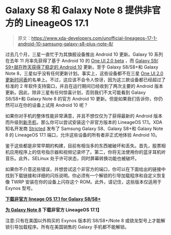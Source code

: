 # Galaxy S8 和 Galaxy Note 8 提供非官方的 LineageOS 17.1

> 原文：<https://www.xda-developers.com/unofficial-lineageos-17-1-android-10-samsung-galaxy-s8-plus-note-8/>

过去几个月，三星一直忙于为其旗舰设备推出 Android 10 更新。Galaxy 10 系列在去年 11 月率先获得了基于 Android 10 的 [One UI 2.0 beta](https://www.xda-developers.com/samsung-announces-one-ui-2-android-10-beta-galaxy-s10/) ，而 [Galaxy S9/ S9+就在昨天获得了稳定的 Android 10](https://www.xda-developers.com/stable-android-10-rolling-out-samsung-galaxy-s9/) 更新。至于 Galaxy S8/S8+和 Galaxy Note 8，三星似乎没有任何更新计划。事实上，这些设备都不在三星 [One UI 2.0 更新时间表](https://www.xda-developers.com/samsung-reveals-one-ui-2-0-android-10-update-schedule-galaxy-smartphones/)的名单上。不过，这应该不会令人惊讶，因为这三款设备都已经超过了标准的 2 年软件支持窗口，并且在运行期间已经收到了两次主要的 Android 版本更新。因此，除非三星有任何惊喜计划，否则我们不太可能看到 Galaxy S8/S8+和 Galaxy Note 8 的官方 Android 10 更新。但是如果我们告诉你，你仍然可以在你的设备上试用 Android 10 呢？

如果你对手机的整体性能非常满意，并且不想仅仅为了获得最新的 Android 版本而升级到[新手机](https://www.xda-developers.com/samsung-galaxy-s20-plus-ultra-5g-leaks-rumors-specs-features/)，那么你可以尝试安装这个非官方版本的 LineageOS 17.1。XDA‌知名开发商 [Stricted](https://forum.xda-developers.com/member.php?u=8184192) 发布了 Samsun‌g Galaxy S8、Galaxy S8+和 Galaxy Note 8 的 LineageOS 17.1 端口，允许这些设备的所有者非正式地体验 Android 10。

鉴于这些都是非常早期的构建，目前有相当多的东西被破坏和丢失。首先，股票相机应用程序上的信号指示器和视频记录坏了。第二，你将无法使用你的蓝牙耳机听音乐。此外，SELinux 处于许可状态，同时屏幕转换功能也被破坏。

如果你不介意这些错误，并想尝试这个非官方的端口，你可以在下面给出的链接中找到下载链接和详细的闪烁说明。你必须有一个解锁的引导加载程序和自定义恢复像 TWRP 安装在你的设备上闪存这个 ROM。此外，请记住，这些版本仅适用于 Exynos 型号。

**[下载非官方 lineage OS 17.1 for Galaxy S8/S8+](https://forum.xda-developers.com/galaxy-s8/samsung-galaxy-s8--s8-cross-device-development/rom-lineageos-17-1-t4041977)**

**[为 Galaxy Note 8](https://forum.xda-developers.com/galaxy-note-8/development/rom-lineageos-17-1-t4041979) 下载非官方 LineageOS 17.1】**

注意:只有在美国以外购买的 Exynos 版本的 S8/S8+/Note 8 或骁龙型号上才能解锁引导加载程序。所有在美国销售的 Galaxy 手机都不能解锁。
